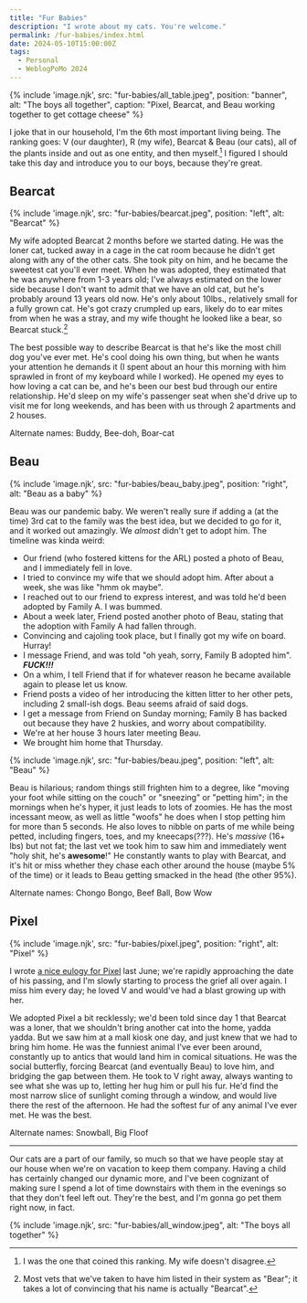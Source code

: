 ```yaml
---
title: "Fur Babies"
description: "I wrote about my cats. You're welcome."
permalink: /fur-babies/index.html
date: 2024-05-10T15:00:00Z
tags: 
  - Personal
  - WeblogPoMo 2024
---
```


{% include 'image.njk',
  src: "fur-babies/all_table.jpeg",
  position: "banner",
  alt: "The boys all together",
  caption: "Pixel, Bearcat, and Beau working together to get cottage cheese"
%}

I joke that in our household, I'm the 6th most important living being. The ranking goes: V (our daughter), R (my wife), Bearcat & Beau (our cats), all of the plants inside and out as one entity, and then myself.[^1] I figured I should take this day and introduce you to our boys, because they're great.

[^1]: I was the one that coined this ranking. My wife doesn't disagree.

## Bearcat

{% include 'image.njk',
  src: "fur-babies/bearcat.jpeg",
  position: "left",
  alt: "Bearcat"
%}

My wife adopted Bearcat 2 months before we started dating. He was the loner cat, tucked away in a cage in the cat room because he didn't get along with any of the other cats. She took pity on him, and he became the sweetest cat you'll ever meet. When he was adopted, they estimated that he was anywhere from 1-3 years old; I've always estimated on the lower side because I don't want to admit that we have an old cat, but he's probably around 13 years old now. He's only about 10lbs., relatively small for a fully grown cat. He's got crazy crumpled up ears, likely do to ear mites from when he was a stray, and my wife thought he looked like a bear, so Bearcat stuck.[^2]

[^2]: Most vets that we've taken to have him listed in their system as "Bear"; it takes a lot of convincing that his name is actually "Bearcat".

The best possible way to describe Bearcat is that he's like the most chill dog you've ever met. He's cool doing his own thing, but when he wants your attention he demands it (I spent about an hour this morning with him sprawled in front of my keyboard while I worked). He opened my eyes to how loving a cat can be, and he's been our best bud through our entire relationship. He'd sleep on my wife's passenger seat when she'd drive up to visit me for long weekends, and has been with us through 2 apartments and 2 houses.

Alternate names: Buddy, Bee-doh, Boar-cat

## Beau

{% include 'image.njk',
  src: "fur-babies/beau_baby.jpeg",
  position: "right",
  alt: "Beau as a baby"
%}

Beau was our pandemic baby. We weren't really sure if adding a (at the time) 3rd cat to the family was the best idea, but we decided to go for it, and it worked out amazingly. We *almost* didn't get to adopt him. The timeline was kinda weird:

- Our friend (who fostered kittens for the ARL) posted a photo of Beau, and I immediately fell in love.
- I tried to convince my wife that we should adopt him. After about a week, she was like "hmm ok maybe".
- I reached out to our friend to express interest, and was told he'd been adopted by Family A. I was bummed.
- About a week later, Friend posted another photo of Beau, stating that the adoption with Family A had fallen through.
- Convincing and cajoling took place, but I finally got my wife on board. Hurray!
- I message Friend, and was told "oh yeah, sorry, Family B adopted him". ***FUCK!!!***
- On a whim, I tell Friend that if for whatever reason he became available again to please let us know.
- Friend posts a video of her introducing the kitten litter to her other pets, including 2 small-ish dogs. Beau seems afraid of said dogs.
- I get a message from Friend on Sunday morning; Family B has backed out because they have 2 huskies, and worry about compatibility.
- We're at her house 3 hours later meeting Beau.
- We brought him home that Thursday.

{% include 'image.njk',
  src: "fur-babies/beau.jpeg",
  position: "left",
  alt: "Beau"
%}

Beau is hilarious; random things still frighten him to a degree, like "moving your foot while sitting on the couch" or "sneezing" or "petting him"; in the mornings when he's hyper, it just leads to lots of zoomies. He has the most incessant meow, as well as little "woofs" he does when I stop petting him for more than 5 seconds. He also loves to nibble on parts of me while being petted, including fingers, toes, and my kneecaps(???). He's *massive* (16+ lbs) but not fat; the last vet we took him to saw him and immediately went "holy shit, he's **awesome**!" He constantly wants to play with Bearcat, and it's hit or miss whether they chase each other around the house (maybe 5% of the time) or it leads to Beau getting smacked in the head (the other 95%).

Alternate names: Chongo Bongo, Beef Ball, Bow Wow

## Pixel

{% include 'image.njk',
  src: "fur-babies/pixel.jpeg",
  position: "right",
  alt: "Pixel"
%}

I wrote [a nice eulogy for Pixel](/pixel/) last June; we're rapidly approaching the date of his passing, and I'm slowly starting to process the grief all over again. I miss him every day; he loved V and would've had a blast growing up with her.

We adopted Pixel a bit recklessly; we'd been told since day 1 that Bearcat was a loner, that we shouldn't bring another cat into the home, yadda yadda. But we saw him at a mall kiosk one day, and just knew that we had to bring him home. He was the funniest animal I've ever been around, constantly up to antics that would land him in comical situations. He was the social butterfly, forcing Bearcat (and eventually Beau) to love him, and bridging the gap between them. He took to V right away, always wanting to see what she was up to, letting her hug him or pull his fur. He'd find the most narrow slice of sunlight coming through a window, and would live there the rest of the afternoon. He had the softest fur of any animal I've ever met. He was the best.

Alternate names: Snowball, Big Floof

---

Our cats are a part of our family, so much so that we have people stay at our house when we're on vacation to keep them company. Having a child has certainly changed our dynamic more, and I've been cognizant of making sure I spend a lot of time downstairs with them in the evenings so that they don't feel left out. They're the best, and I'm gonna go pet them right now, in fact.

{% include 'image.njk',
  src: "fur-babies/all_window.jpeg",
  alt: "The boys all together"
%}
